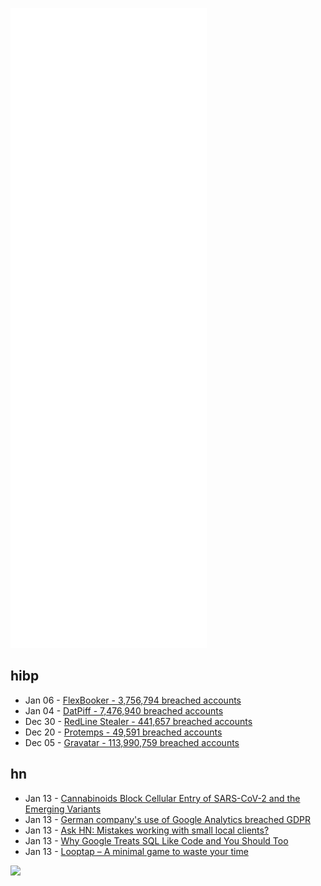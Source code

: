 ![Metrics](https://raw.githubusercontent.com/phixion/phixion/master/metrics.svg)

## hibp

<!--
for https://github.com/phixion/phixion/blob/main/.github/workflows/feeds.yml
-->
<!--START_SECTION:haveibeenpwnd-->
- Jan 06 - [FlexBooker - 3,756,794 breached accounts](https://haveibeenpwned.com/PwnedWebsites#FlexBooker)
- Jan 04 - [DatPiff - 7,476,940 breached accounts](https://haveibeenpwned.com/PwnedWebsites#DatPiff)
- Dec 30 - [RedLine Stealer - 441,657 breached accounts](https://haveibeenpwned.com/PwnedWebsites#RedLineStealer)
- Dec 20 - [Protemps - 49,591 breached accounts](https://haveibeenpwned.com/PwnedWebsites#Protemps)
- Dec 05 - [Gravatar - 113,990,759 breached accounts](https://haveibeenpwned.com/PwnedWebsites#Gravatar)
<!--END_SECTION:haveibeenpwnd-->

## hn

<!--
for https://github.com/phixion/phixion/blob/main/.github/workflows/feeds.yml
-->
<!--START_SECTION:hn-->
- Jan 13 - [Cannabinoids Block Cellular Entry of SARS-CoV-2 and the Emerging Variants](https://pubs.acs.org/doi/10.1021/acs.jnatprod.1c00946)
- Jan 13 - [German company's use of Google Analytics breached GDPR](https://www.theregister.com/2022/01/13/google_analytics_gdpr/)
- Jan 13 - [Ask HN: Mistakes working with small local clients?](https://news.ycombinator.com/item?id=29921554)
- Jan 13 - [Why Google Treats SQL Like Code and You Should Too](https://blog.devgenius.io/why-google-treats-sql-like-code-and-you-should-too-53f97925037e)
- Jan 13 - [Looptap – A minimal game to waste your time](https://looptap.vasanthv.com/)
<!--END_SECTION:hn-->

<!--
for https://yhype.me
-->
![](https://hit.yhype.me/github/profile?user_id=13013670)
